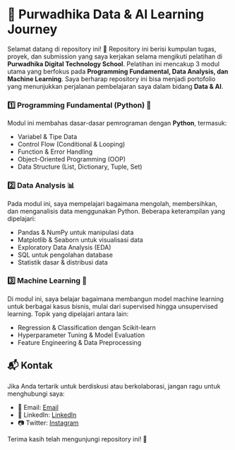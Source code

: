 # 🚀 Purwadhika Data & AI Learning Journey

Selamat datang di repository ini! 🎉 Repository ini berisi kumpulan tugas, proyek, dan submission yang saya kerjakan selama mengikuti pelatihan di **Purwadhika Digital Technology School**. Pelatihan ini mencakup 3 modul utama yang berfokus pada **Programming Fundamental, Data Analysis, dan Machine Learning**. Saya berharap repository ini bisa menjadi portofolio yang menunjukkan perjalanan pembelajaran saya dalam bidang **Data & AI**.

### 1️⃣ **Programming Fundamental (Python)** 🐍
Modul ini membahas dasar-dasar pemrograman dengan **Python**, termasuk:
- Variabel & Tipe Data
- Control Flow (Conditional & Looping)
- Function & Error Handling
- Object-Oriented Programming (OOP)
- Data Structure (List, Dictionary, Tuple, Set)

### 2️⃣ **Data Analysis** 📊
Pada modul ini, saya mempelajari bagaimana mengolah, membersihkan, dan menganalisis data menggunakan Python. Beberapa keterampilan yang dipelajari:
- Pandas & NumPy untuk manipulasi data
- Matplotlib & Seaborn untuk visualisasi data
- Exploratory Data Analysis (EDA)
- SQL untuk pengolahan database
- Statistik dasar & distribusi data

### 3️⃣ **Machine Learning** 🤖
Di modul ini, saya belajar bagaimana membangun model machine learning untuk berbagai kasus bisnis, mulai dari supervised hingga unsupervised learning. Topik yang dipelajari antara lain:
- Regression & Classification dengan Scikit-learn
- Hyperparameter Tuning & Model Evaluation
- Feature Engineering & Data Preprocessing

## 📬 Kontak
Jika Anda tertarik untuk berdiskusi atau berkolaborasi, jangan ragu untuk menghubungi saya:
- 📧 Email: [Email](mailto:radiframadhan@gmail.com)
- 🔗 LinkedIn: [LinkedIn](https://www.linkedin.com/in/radiframadan/)
- 📷 Twitter: [Instagram](https://www.instagram.com/radifyadika_)

Terima kasih telah mengunjungi repository ini! 🚀
